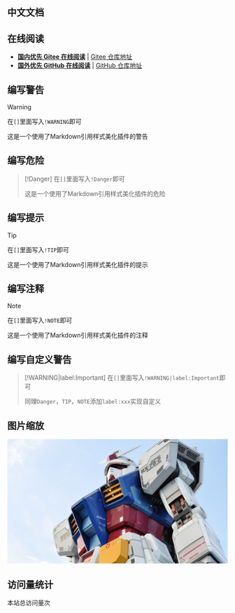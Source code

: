 <!--
 * @Author: ProtoDrive000
 * @Date: 2021-02-17 13:13:47
 * @LastEditTime: 2021-02-17 13:30:38
 * @Description: 
 * @FilePath: \docs\zh-cn\README.md
 * @Copyright © : 2021年 赛博智能车实验室. All rights reserved. 
-->
## 中文文档

在线阅读
---

-  **[国内优先 Gitee 在线阅读](https://YuTaoV5.gitee.io/docsify-demo)** | [Gitee 仓库地址](https://gitee.com/YuTaoV5/docsify-demo)
-  **[国外优先 GitHub 在线阅读](https://YuTaoV5.github.io/docsify-demo)** | [GitHub 仓库地址](https://github.com/YuTaoV5/docsify-demo)

## 编写警告
> [!WARNING]
> 在`[]`里面写入`!WARNING`即可
>
> 这是一个使用了Markdown引用样式美化插件的警告

## 编写危险
> [!Danger]
> 在`[]`里面写入`!Danger`即可
>
> 这是一个使用了Markdown引用样式美化插件的危险

## 编写提示
> [!TIP]
> 在`[]`里面写入`!TIP`即可
>
> 这是一个使用了Markdown引用样式美化插件的提示

## 编写注释
> [!NOTE]
> 在`[]`里面写入`!NOTE`即可
>
> 这是一个使用了Markdown引用样式美化插件的注释

## 编写自定义警告
> [!WARNING|label:Important]
> 在`[]`里面写入`!WARNING|label:Important`即可
>
> 同理`Danger`，`TIP`，`NOTE`添加`label:xxx`实现自定义

## 图片缩放
![](style/picture2.jpg)

## 访问量统计
<span id="busuanzi_container_site_pv">本站总访问量<span id="busuanzi_value_site_pv"></span>次</span>


